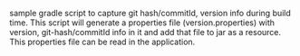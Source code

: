 sample gradle script to capture git hash/commitId, version info during build time. This script will generate a properties file (version.properties) with version, git-hash/commitId info in it and add that file to jar as a resource. This properties file can be read in the application.
